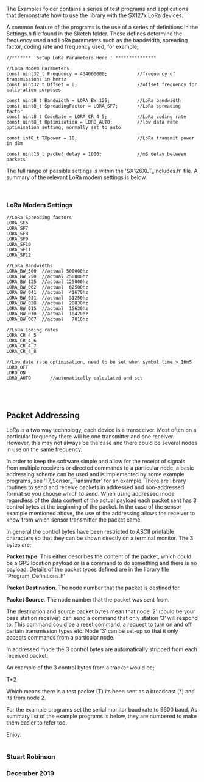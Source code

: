 The Examples folder contains a series of test programs and applications that demonstrate how to use the library with the SX127x LoRa devices. 

A common feature of the programs is the use of a series of definitions in the Settings.h file found in the Sketch folder. These defines determine the frequency used and LoRa parameters such as the bandwidth, spreading factor, coding rate and frequency used, for example;


    //*******  Setup LoRa Parameters Here ! ***************

    //LoRa Modem Parameters
    const uint32_t Frequency = 434000000;           //frequency of transmissions in hertz
    const uint32_t Offset = 0;                      //offset frequency for calibration purposes

    const uint8_t Bandwidth = LORA_BW_125;          //LoRa bandwidth
    const uint8_t SpreadingFactor = LORA_SF7;       //LoRa spreading factor
    const uint8_t CodeRate = LORA_CR_4_5;           //LoRa coding rate
    const uint8_t Optimisation = LDRO_AUTO;         //low data rate optimisation setting, normally set to auto

    const int8_t TXpower = 10;                      //LoRa transmit power in dBm

    const uint16_t packet_delay = 1000;             //mS delay between packets`


The full range of possible settings is within the 'SX126XLT_Includes.h' file. A summary of the relevant LoRa modem settings is below.  


<br> 

### LoRa Modem Settings

    //LoRa Spreading factors
    LORA_SF6
    LORA_SF7
    LORA_SF8
    LORA_SF9
    LORA_SF10
    LORA_SF11
    LORA_SF12 
    
    //LoRa Bandwidths
    LORA_BW_500  //actual 500000hz
    LORA_BW_250  //actual 250000hz
    LORA_BW_125  //actual 125000hz
    LORA_BW_062  //actual  62500hz 
    LORA_BW_041  //actual  41670hz
    LORA_BW_031  //actual  31250hz 
    LORA_BW_020  //actual  20830hz
    LORA_BW_015  //actual  15630hz
    LORA_BW_010  //actual  10420hz 
    LORA_BW_007  //actual   7810hz

    //LoRa Coding rates
    LORA_CR_4_5  
    LORA_CR_4_6  
    LORA_CR_4_7  
    LORA_CR_4_8

    //Low date rate optimisation, need to be set when symbol time > 16mS
    LDRO_OFF
    LDRO_ON
    LDRO_AUTO       //automatically calculated and set   


<br>
<br>


## Packet Addressing

LoRa is a two way technology, each device is a transceiver. Most often on a particular frequency there will be one transmitter and one receiver. However, this may not always be the case and there could be several nodes in use on the same frequency. 

In order to keep the software simple and allow for the receipt of signals from multiple receivers or directed commands to a particular node, a basic addressing scheme can be used and is implemented by some example programs, see '17_Sensor_Transmitter' for an example. There are library routines to send and receive packets in addressed and non-addressed format so you choose which to send. When using addressed mode regardless of the data content of the actual payload each packet sent has 3 control bytes at the beginning of the packet. In the case of the sensor example mentioned above, the use of the addressing allows the receiver to know from which sensor transmitter the packet came. 

In general the control bytes have been restricted to ASCII printable characters so that they can be shown directly on a terminal monitor. The 3 bytes are;

**Packet type**. This either describes the content of the packet, which could be a GPS location payload or is a command to do something and there is no payload. Details of the packet types defined are in the library file 'Program_Definitions.h'

**Packet Destination**. The node number that the packet is destined for.

**Packet Source**. The node number that the packet was sent from.

The destination and source packet bytes mean that node ‘2’ (could be your base station receiver) can send a command that only station ‘3’ will respond to. This command could be a reset command, a request to turn on and off certain transmission types etc. Node ‘3’ can be set-up so that it only accepts commands from a particular node.

In addressed mode the 3 control bytes are automatically stripped from each received packet.

An example of the 3 control bytes from a tracker would be;

T*2

Which means there is a test packet (T) its been sent as a broadcast (*) and its from node 2.

For the example programs set the serial monitor baud rate to 9600 baud. As summary list of the example programs is below, they are numbered to make them easier to refer too.  

Enjoy. 
<br>
<br>
### Stuart Robinson
### December 2019


